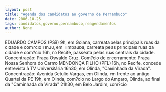 ```yaml
---
layout: post
title: "Agenda dos candidatos ao governo de Pernambuco"
date: 2006-10-25
tags: candidatos,governo,pernambuco,reagendamentos
author: None
---
```


EDUARDO CAMPOS (PSB)
9h, em Goiana, carreata pelas principais ruas da cidade e com?cio
11h30, em Timbaúba, carreata pelas principais ruas da cidade e com?cio
16h, no Recife, passeata pelas ruas centrais da cidade. Concentração: Praça Oswaldo Cruz. Com?cio de encerramento: Praça Nossa Senhora do Carmo
MENDONÇA FILHO (PFL)
16h, no Recife, concede entrevista à TV Universitária 
16h30, em Olinda, \"Caminhada da Virada\". Concentração: Avenida Getulio Vargas, em Olinda, em frente ao antigo Quartel da PE
19h, em Olinda, com?cio no Largo do Amparo, Olinda, ao final da \"Caminhada da Virada\"
21h30, em Belo Jardim, com?cio  